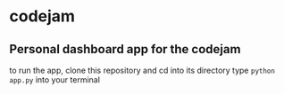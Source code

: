 # codejam

## Personal dashboard app for the codejam

to run the app, clone this repository and cd into its directory
type ```python app.py``` into your terminal

